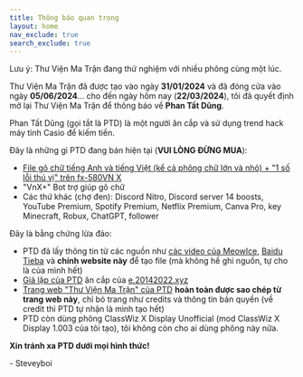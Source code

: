```yaml
---
title: Thông báo quan trọng
layout: home
nav_exclude: true
search_exclude: true
---
```


Lưu ý: Thư Viện Ma Trận đang thử nghiệm với nhiều phông cùng một lúc.

Thư Viện Ma Trận đã được tạo vào ngày **31/01/2024** và đã đóng cửa vào ngày **05/06/2024**... cho đến ngày hôm nay (**22/03/2024**), tôi đã quyết định mở lại Thư Viện Ma Trận để thông báo về **Phan Tất Dũng**.

Phan Tất Dũng (gọi tắt là PTD) là một người ăn cắp và sử dụng trend hack máy tính Casio để kiếm tiền.

Đây là những gì PTD đang bán hiện tại (**VUI LÒNG ĐỪNG MUA**):
- [File gõ chữ tiếng Anh và tiếng Việt (kể cả phông chữ lớn và nhỏ) + "1 số lỗi thú vị" trên fx-580VN X](https://github.com/901D3/901D3.github.io/tree/branchcuahuy/ptd-leaks)
- "VnX+" Bot trợ giúp gõ chữ
- Các thứ khác (chợ đen): Discord Nitro, Discord server 14 boosts, YouTube Premium, Spotify Premium, Netflix Premium, Canva Pro, key Minecraft, Robux, ChatGPT, follower

Đây là bằng chứng lừa đảo:
- PTD đã lấy thông tin từ các nguồn như [các video của MeowIce](https://youtube.com/@meowice64), [Baidu Tieba](https://tieba.baidu.com/f?kw=fx-es(ms)) và **chính website này** để tạo file (mà không hề ghi nguồn, tự cho là của mình hết)
- [Giả lập của PTD](https://e.ptdung.site) ăn cắp của [e.20142022.xyz](https://e.20142022.xyz)
- [Trang web "Thư Viện Ma Trận" của PTD](https://tvmt.ptdung.site) **hoàn toàn được sao chép từ trang web này**, chỉ bỏ trang như credits và thông tin bản quyền (về credit thì PTD tự nhận là mình tạo hết)
- PTD còn dùng phông ClassWiz X Display Unofficial (mod ClassWiz X Display 1.003 của tôi tạo), tôi không còn cho ai dùng phông này nữa.

**Xin tránh xa PTD dưới mọi hình thức!**

\- Steveyboi
